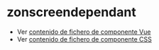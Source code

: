 # zonscreendependant

 - Ver [contenido de fichero de componente Vue](./zonscreendependant.vue)
 - Ver [contenido de fichero de componente CSS](./zonscreendependant.scss)
